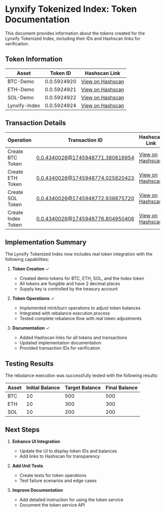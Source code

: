 # Lynxify Tokenized Index: Token Documentation

This document provides information about the tokens created for the Lynxify Tokenized Index, including their IDs and Hashscan links for verification.

## Token Information

| Asset | Token ID | Hashscan Link |
|-------|----------|---------------|
| BTC-Demo | 0.0.5924920 | [View on Hashscan](https://hashscan.io/testnet/token/0.0.5924920) |
| ETH-Demo | 0.0.5924921 | [View on Hashscan](https://hashscan.io/testnet/token/0.0.5924921) |
| SOL-Demo | 0.0.5924922 | [View on Hashscan](https://hashscan.io/testnet/token/0.0.5924922) |
| Lynxify-Index | 0.0.5924924 | [View on Hashscan](https://hashscan.io/testnet/token/0.0.5924924) |

## Transaction Details

| Operation | Transaction ID | Hashscan Link |
|-----------|---------------|---------------|
| Create BTC Token | 0.0.4340026@1745948771.380816954 | [View on Hashscan](https://hashscan.io/testnet/transaction/0.0.4340026@1745948771.380816954) |
| Create ETH Token | 0.0.4340026@1745948774.025820423 | [View on Hashscan](https://hashscan.io/testnet/transaction/0.0.4340026@1745948774.025820423) |
| Create SOL Token | 0.0.4340026@1745948772.938875720 | [View on Hashscan](https://hashscan.io/testnet/transaction/0.0.4340026@1745948772.938875720) |
| Create Index Token | 0.0.4340026@1745948776.804950406 | [View on Hashscan](https://hashscan.io/testnet/transaction/0.0.4340026@1745948776.804950406) |

## Implementation Summary

The Lynxify Tokenized Index now includes real token integration with the following capabilities:

1. **Token Creation** ✓
   - Created demo tokens for BTC, ETH, SOL, and the Index token
   - All tokens are fungible and have 2 decimal places
   - Supply key is controlled by the treasury account

2. **Token Operations** ✓
   - Implemented mint/burn operations to adjust token balances
   - Integrated with rebalance execution process
   - Tested complete rebalance flow with real token adjustments

3. **Documentation** ✓
   - Added Hashscan links for all tokens and transactions
   - Updated implementation documentation
   - Provided transaction IDs for verification

## Testing Results

The rebalance execution was successfully tested with the following results:

| Asset | Initial Balance | Target Balance | Final Balance |
|-------|----------------|----------------|---------------|
| BTC   | 10             | 500            | 500           |
| ETH   | 10             | 300            | 300           |
| SOL   | 10             | 200            | 200           |

## Next Steps

1. **Enhance UI Integration**
   - Update the UI to display token IDs and balances
   - Add links to Hashscan for transparency
   
2. **Add Unit Tests**
   - Create tests for token operations
   - Test failure scenarios and edge cases
   
3. **Improve Documentation**
   - Add detailed instruction for using the token service
   - Document the token service API 